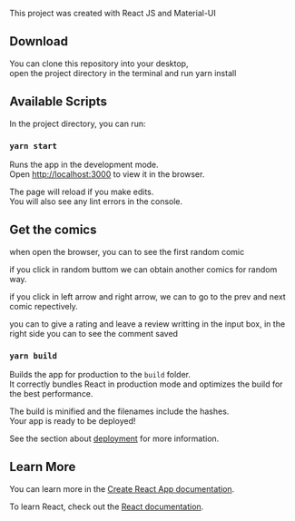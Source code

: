 This project was created with React JS and Material-UI

## Download

You can clone this repository into your desktop, <br/> 
open the project directory in the terminal and run yarn install

## Available Scripts

In the project directory, you can run:

### `yarn start`

Runs the app in the development mode.<br />
Open [http://localhost:3000](http://localhost:3000) to view it in the browser.

The page will reload if you make edits.<br />
You will also see any lint errors in the console.

## Get the comics

when open the browser, you can to see the first random comic

if you click in random buttom we can obtain another comics for random way.

if you click in left arrow and right arrow, we can to go to the prev and next comic repectively.

you can to give a rating and leave a review writting in the input box, in the right side you can to see the comment saved

### `yarn build`

Builds the app for production to the `build` folder.<br />
It correctly bundles React in production mode and optimizes the build for the best performance.

The build is minified and the filenames include the hashes.<br />
Your app is ready to be deployed!

See the section about [deployment](https://facebook.github.io/create-react-app/docs/deployment) for more information.

## Learn More

You can learn more in the [Create React App documentation](https://facebook.github.io/create-react-app/docs/getting-started).

To learn React, check out the [React documentation](https://reactjs.org/).

